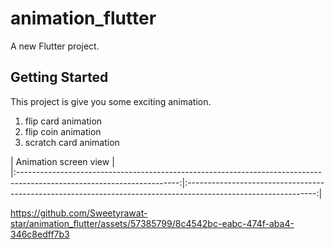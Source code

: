 # animation_flutter


A new Flutter project.

## Getting Started

This project is give you some exciting animation.
1. flip card animation
2. flip coin animation 
3. scratch card animation


|  Animation screen view                                             |                                                                             
|:----------------------------------------------------------------------------------------------------------------------:|:--------------------------------------------------------------------------------------------------------------:|

https://github.com/Sweetyrawat-star/animation_flutter/assets/57385799/8c4542bc-eabc-474f-aba4-346c8edff7b3





